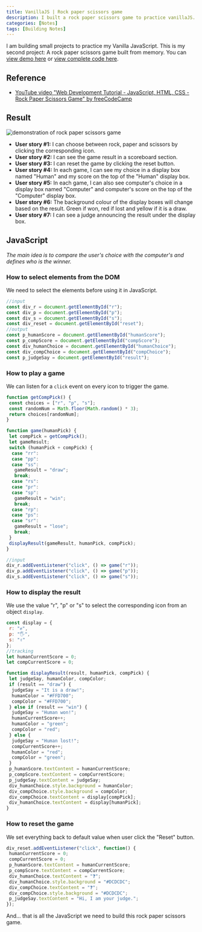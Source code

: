 ```yaml
---
title: VanillaJS | Rock paper scissors game
description: I built a rock paper scissors game to practice vanillaJS.
categories: [Notes] 
tags: [Building Notes]
---
```


I am building small projects to practice my Vanilla JavaScript. This is my second project: A rock paper scissors game built from memory. You can [view demo here](https://codepen.io/ming-yong/full/WVrNBa) or [view complete code here](https://codepen.io/ming-yong/pen/WVrNBa).

## Reference

- [YouTube video "Web Development Tutorial - JavaScript, HTML, CSS - Rock Paper Scissors Game" by freeCodeCamp](https://www.youtube.com/watch?v=jaVNP3nIAv0&list=PLWKjhJtqVAbleDe3_ZA8h3AO2rXar-q2V&index=3&t=0s)

## Result

![demonstration of rock paper scissors game]({{site.baseurl}}/assets/images/rps.gif)

- **User story #1:** I can choose between rock, paper and scissors by clicking the corresponding icon.
- **User story #2:** I can see the game result in a scoreboard section.
- **User story #3:** I can reset the game by clicking the reset button.
- **User story #4:** In each game, I can see my choice in a display box named "Human" and my score on the top of the "Human" display box.
- **User story #5:** In each game, I can also see computer's choice in a display box named "Computer" and computer's score on the top of the "Computer" display box.
- **User story #6:** The background colour of the display boxes will change based on the result. Green if won, red if lost and yellow if it is a draw.
- **User story #7:** I can see a judge announcing the result under the display box.

## JavaScript

_The main idea is to compare the user's choice with the computer's and defines who is the winner._

### How to select elements from the DOM

We need to select the elements before using it in JavaScript.

```js
//input
const div_r = document.getElementById("r");
const div_p = document.getElementById("p");
const div_s = document.getElementById("s");
const div_reset = document.getElementById("reset");
//output
const p_humanScore = document.getElementById("humanScore");
const p_compScore = document.getElementById("compScore");
const div_humanChoice = document.getElementById("humanChoice");
const div_compChoice = document.getElementById("compChoice");
const p_judgeSay = document.getElementById("result");
```

### How to play a game

We can listen for a `click` event on every icon to trigger the game.

```js
function getCompPick() {
 const choices = ["r", "p", "s"];
 const randomNum = Math.floor(Math.random() * 3);
 return choices[randomNum];
}

function game(humanPick) {
 let compPick = getCompPick();
 let gameResult;
 switch (humanPick + compPick) {
  case "rr":
  case "pp":
  case "ss":
   gameResult = "draw";
   break;
  case "rs":
  case "pr":
  case "sp":
   gameResult = "win";
   break;
  case "rp":
  case "ps":
  case "sr":
   gameResult = "lose";
   break;
 }
 displayResult(gameResult, humanPick, compPick);
}

//input
div_r.addEventListener("click", () => game("r"));
div_p.addEventListener("click", () => game("p"));
div_s.addEventListener("click", () => game("s"));
```

### How to display the result

We use the value "r", "p" or "s" to select the corresponding icon from an object `display`.

```js
const display = {
 r: "✊",
 p: "🖐️",
 s: "✌️"
};
//tracking
let humanCurrentScore = 0;
let compCurrentScore = 0;

function displayResult(result, humanPick, compPick) {
 let judgeSay, humanColor, compColor;
 if (result == "draw") {
  judgeSay = "It is a draw!";
  humanColor = "#FFD700";
  compColor = "#FFD700";
 } else if (result == "win") {
  judgeSay = "Human won!";
  humanCurrentScore++;
  humanColor = "green";
  compColor = "red";
 } else {
  judgeSay = "Human lost!";
  compCurrentScore++;
  humanColor = "red";
  compColor = "green";
 }
 p_humanScore.textContent = humanCurrentScore;
 p_compScore.textContent = compCurrentScore;
 p_judgeSay.textContent = judgeSay;
 div_humanChoice.style.background = humanColor;
 div_compChoice.style.background = compColor;
 div_compChoice.textContent = display[compPick];
 div_humanChoice.textContent = display[humanPick];
}
```

### How to reset the game

We set everything back to default value when user click the "Reset" button.

```js
div_reset.addEventListener("click", function() {
 humanCurrentScore = 0;
 compCurrentScore = 0;
 p_humanScore.textContent = humanCurrentScore;
 p_compScore.textContent = compCurrentScore;
 div_humanChoice.textContent = "❓";
 div_humanChoice.style.background = "#DCDCDC";
 div_compChoice.textContent = "❓";
 div_compChoice.style.background = "#DCDCDC";
 p_judgeSay.textContent = "Hi, I am your judge.";
});
```

And... that is all the JavaScript we need to build this rock paper scissors game.
